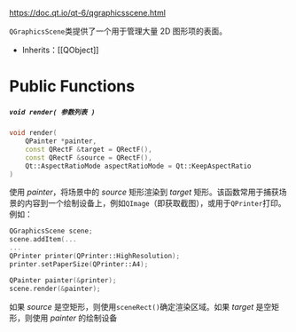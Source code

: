 https://doc.qt.io/qt-6/qgraphicsscene.html

`QGraphicsScene`类提供了一个用于管理大量 2D 图形项的表面。

- Inherits：[[QObject]]

# Public Functions

##### `void render( 参数列表 )`

```Cpp
void render(
	QPainter *painter,
	const QRectF &target = QRectF(),
	const QRectF &source = QRectF(),
	Qt::AspectRatioMode aspectRatioMode = Qt::KeepAspectRatio
)
```

使用 *painter*，将场景中的 *source* 矩形渲染到 *target* 矩形。该函数常用于捕获场景的内容到一个绘制设备上，例如`QImage`（即获取截图），或用于`QPrinter`打印。例如：

```cpp
QGraphicsScene scene;
scene.addItem(...
...
QPrinter printer(QPrinter::HighResolution);
printer.setPaperSize(QPrinter::A4);

QPainter painter(&printer);
scene.render(&painter);
```

如果 *source* 是空矩形，则使用`sceneRect()`确定渲染区域。如果 *target* 是空矩形，则使用 *painter* 的绘制设备